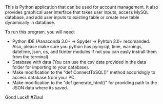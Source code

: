 This is Python application that can be used for account management. It also provides graphical user interface that takes user inputs, access MySQL database, and add user inputs to existing table or create new table dynamically in database.

To run this program, you will need:
- Python IDE (Aanaconda 3.0+ -> Spyder -> Pyhton 3.0+ recomanded. Also, please make sure you python has pymysql, time, warnings, datetime, json, os, and tkinter modules if not you can easly instrall them from the terminal).
- Database with data (You can use the csv data provided in the data folder for importing to your database).
- Make modification to the "def ConnectToSQL()" method accoridngly to access database from your PC.
- Make modification to the "def generate_html()" for providing path to the JSON data where its saved.

Good Luck!!
#Ziaul
